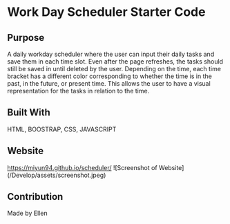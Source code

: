 # Work Day Scheduler Starter Code

## Purpose
A daily workday scheduler where the user can input their daily tasks and save them in each time slot. Even after the page refreshes, the tasks should still be saved in until deleted by the user. Depending on the time, each time bracket has a different color corresponding to whether the time is in the past, in the future, or present time. This allows the user to have a visual representation for the tasks in relation to the time. 

## Built With
HTML, BOOSTRAP, CSS, JAVASCRIPT 

## Website 
https://miyun94.github.io/scheduler/
![Screenshot of Website] (/Develop/assets/screenshot.jpeg)

## Contribution
Made by Ellen
